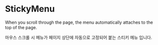 # StickyMenu

When you scroll through the page, the menu automatically attaches to the top of the page.

마우스 스크롤 시 메뉴가 페이지 상단에 자동으로 고정되어 붙는 스티키 메뉴 입니다.
